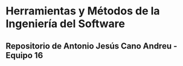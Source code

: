 # Herramientas y Métodos de la Ingeniería del Software
## Repositorio de Antonio Jesús Cano Andreu - Equipo 16

